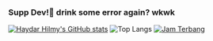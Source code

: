 ### Supp Dev!👋 drink some error again? wkwk

[![Haydar Hilmy's GitHub stats](https://github-readme-stats.vercel.app/api?username=haydar-hilmy&theme=tokyonight)]([https://github.com/haydar-hilmy/](https://haydar-hilmy.github.io/)https://haydar-hilmy.github.io/)
![Top Langs](https://github-readme-stats.vercel.app/api/top-langs/?username=haydar-hilmy&layout=compact&theme=tokyonight)
[![Jam Terbang](https://github-readme-stats.vercel.app/api/wakatime?username=haydarhilmy&theme=tokyonight)](https://github.com/haydar-hilmy/)
